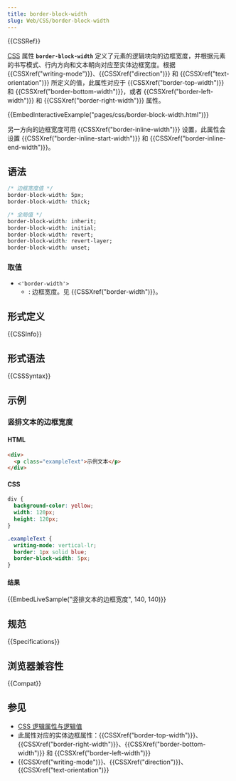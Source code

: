 ```yaml
---
title: border-block-width
slug: Web/CSS/border-block-width
---
```


{{CSSRef}}

[CSS](/zh-CN/docs/Web/CSS) 属性 **`border-block-width`** 定义了元素的逻辑块向的边框宽度，并根据元素的书写模式、行内方向和文本朝向对应至实体边框宽度。根据 {{CSSXref("writing-mode")}}、{{CSSXref("direction")}} 和 {{CSSXref("text-orientation")}} 所定义的值，此属性对应于 {{CSSXref("border-top-width")}} 和 {{CSSXref("border-bottom-width")}}，或者 {{CSSXref("border-left-width")}} 和 {{CSSXref("border-right-width")}} 属性。

{{EmbedInteractiveExample("pages/css/border-block-width.html")}}

另一方向的边框宽度可用 {{CSSXref("border-inline-width")}} 设置，此属性会设置 {{CSSXref("border-inline-start-width")}} 和 {{CSSXref("border-inline-end-width")}}。

## 语法

```css
/* 边框宽度值 */
border-block-width: 5px;
border-block-width: thick;

/* 全局值 */
border-block-width: inherit;
border-block-width: initial;
border-block-width: revert;
border-block-width: revert-layer;
border-block-width: unset;
```

### 取值

- `<'border-width'>`
  - : 边框宽度。见 {{CSSXref("border-width")}}。

## 形式定义

{{CSSInfo}}

## 形式语法

{{CSSSyntax}}

## 示例

### 竖排文本的边框宽度

#### HTML

```html
<div>
  <p class="exampleText">示例文本</p>
</div>
```

#### CSS

```css
div {
  background-color: yellow;
  width: 120px;
  height: 120px;
}

.exampleText {
  writing-mode: vertical-lr;
  border: 1px solid blue;
  border-block-width: 5px;
}
```

#### 结果

{{EmbedLiveSample("竖排文本的边框宽度", 140, 140)}}

## 规范

{{Specifications}}

## 浏览器兼容性

{{Compat}}

## 参见

- [CSS 逻辑属性与逻辑值](/zh-CN/docs/Web/CSS/CSS_logical_properties_and_values)
- 此属性对应的实体边框属性：{{CSSXref("border-top-width")}}、{{CSSXref("border-right-width")}}、{{CSSXref("border-bottom-width")}} 和 {{CSSXref("border-left-width")}}
- {{CSSXref("writing-mode")}}、{{CSSXref("direction")}}、{{CSSXref("text-orientation")}}
